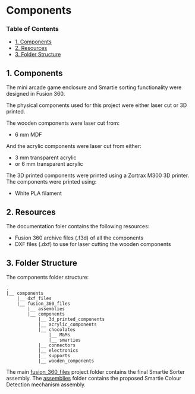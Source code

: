 # Components

### Table of Contents

- [1. Components](#1-components)
- [2. Resources](#2-resources)
- [3. Folder Structure](#3-folder-structure)

## 1. Components

The mini arcade game enclosure and Smartie sorting functionality were designed in Fusion 360. 

The physical components used for this project were either laser cut or 3D printed.

The wooden components were laser cut from:

- 6 mm MDF

And the acrylic components were laser cut from either:

- 3 mm transparent acrylic
- or 6 mm transparent acrylic

The 3D printed components were printed using a Zortrax M300 3D printer. The components were printed using:

- White PLA filament

## 2. Resources

The documentation foler contains the following resources:

- Fusion 360 archive files (.f3d) of all the components
- DXF files (.dxf) to use for laser cutting the wooden components

## 3. Folder Structure

The components folder structure:

```
.
|__ components
    |__ dxf_files
    |__ fusion_360_files
        |__ assemblies
        |__ components
            |__ 3d_printed_components
            |__ acrylic_components
            |__ chocolates
                |__ M&Ms
                |__ smarties
            |__ connectors
            |__ electronics
            |__ supports
            |__ wooden_components
```

The main [fusion_360_files](https://github.com/pieterberg/Smartie-Sorter/tree/main/documentation/components/fusion_360_files) project folder contains the final Smartie Sorter assembly. The [assemblies](https://github.com/pieterberg/Smartie-Sorter/tree/main/documentation/components/fusion_360_files/assemblies) folder contains the proposed Smartie Colour Detection mechanism assembly.
